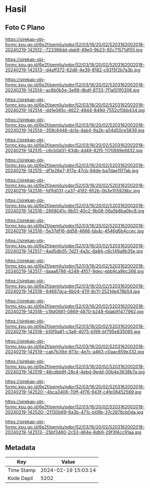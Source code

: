 # Hasil

## Foto C Plano

https://sirekap-obj-formc.kpu.go.id/6e2f/pemilu/pdpr/52/03/16/20/02/5203162002018-20240219-142512--723366dd-dab9-49e0-9b23-92c71571df55.jpg

https://sirekap-obj-formc.kpu.go.id/6e2f/pemilu/pdpr/52/03/16/20/02/5203162002018-20240219-142513--d4aff372-62d6-4e39-8182-c9315f2b7a3b.jpg

https://sirekap-obj-formc.kpu.go.id/6e2f/pemilu/pdpr/52/03/16/20/02/5203162002018-20240219-142514--ac8b0b5e-3e89-4bdf-8733-7f1a101f0306.jpg

https://sirekap-obj-formc.kpu.go.id/6e2f/pemilu/pdpr/52/03/16/20/02/5203162002018-20240219-142514--dd1e065c-4622-4844-849d-7552cf0bb434.jpg

https://sirekap-obj-formc.kpu.go.id/6e2f/pemilu/pdpr/52/03/16/20/02/5203162002018-20240219-142514--358c6446-dcfa-4ab4-9a2b-a54d50ce5839.jpg

https://sirekap-obj-formc.kpu.go.id/6e2f/pemilu/pdpr/52/03/16/20/02/5203162002018-20240219-142515--c6cb0d31-83db-4d49-82f5-1170689e6832.jpg

https://sirekap-obj-formc.kpu.go.id/6e2f/pemilu/pdpr/52/03/16/20/02/5203162002018-20240219-142515--df1e26e7-917a-47cb-94de-ba7dae15f7ab.jpg

https://sirekap-obj-formc.kpu.go.id/6e2f/pemilu/pdpr/52/03/16/20/02/5203162002018-20240219-142516--fd1fd031-ca37-4192-952b-0b3e105928bc.jpg

https://sirekap-obj-formc.kpu.go.id/6e2f/pemilu/pdpr/52/03/16/20/02/5203162002018-20240219-142516--2668041c-9b51-40c2-9b08-06a5b8ba0bc8.jpg

https://sirekap-obj-formc.kpu.go.id/6e2f/pemilu/pdpr/52/03/16/20/02/5203162002018-20240219-142516--5e37df16-dd58-4666-bbdc-4546d6b4ccec.jpg

https://sirekap-obj-formc.kpu.go.id/6e2f/pemilu/pdpr/52/03/16/20/02/5203162002018-20240219-142517--4ad5db05-7d21-4a3c-8a84-c6c149a8b35e.jpg

https://sirekap-obj-formc.kpu.go.id/6e2f/pemilu/pdpr/52/03/16/20/02/5203162002018-20240219-142517--daaa6786-4248-4f07-9dec-ebb9ca9bc268.jpg

https://sirekap-obj-formc.kpu.go.id/6e2f/pemilu/pdpr/52/03/16/20/02/5203162002018-20240219-142518--64667dca-6b04-411f-8c11-2521de478b54.jpg

https://sirekap-obj-formc.kpu.go.id/6e2f/pemilu/pdpr/52/03/16/20/02/5203162002018-20240219-142518--c18d0881-0869-4870-b248-6dab91477962.jpg

https://sirekap-obj-formc.kpu.go.id/6e2f/pemilu/pdpr/52/03/16/20/02/5203162002018-20240219-142518--b10f9a81-c3a9-4075-b199-bf795e835065.jpg

https://sirekap-obj-formc.kpu.go.id/6e2f/pemilu/pdpr/52/03/16/20/02/5203162002018-20240219-142519--cab7b39d-973c-4e7c-a463-c0aac859e332.jpg

https://sirekap-obj-formc.kpu.go.id/6e2f/pemilu/pdpr/52/03/16/20/02/5203162002018-20240219-142519--48cdbb6f-28c4-4ebd-9edd-00b4e3638b7a.jpg

https://sirekap-obj-formc.kpu.go.id/6e2f/pemilu/pdpr/52/03/16/20/02/5203162002018-20240219-142520--4bca3406-70ff-4f76-943f-c4fe08452569.jpg

https://sirekap-obj-formc.kpu.go.id/6e2f/pemilu/pdpr/52/03/16/20/02/5203162002018-20240219-142520--21130b69-6a3b-471c-b09b-37c2878cb0da.jpg

https://sirekap-obj-formc.kpu.go.id/6e2f/pemilu/pdpr/52/03/16/20/02/5203162002018-20240219-142513--25bf3480-2c53-464e-8db9-29f3f4cc91aa.jpg


## Metadata

| Key        | Value               |
| ---------- | ------------------- |
| Time Stamp | 2024-02-19 15:03:14 |
| Kode Dapil | 5202                |



